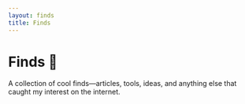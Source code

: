 ```yaml
---
layout: finds
title: Finds
---
```


# Finds 🔗

A collection of cool finds—articles, tools, ideas, and anything else that caught my interest on the internet.
